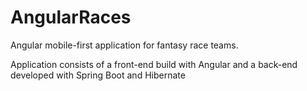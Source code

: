 # AngularRaces
Angular mobile-first application for fantasy race teams.

Application consists of a front-end build with Angular and a back-end developed with Spring Boot and Hibernate
